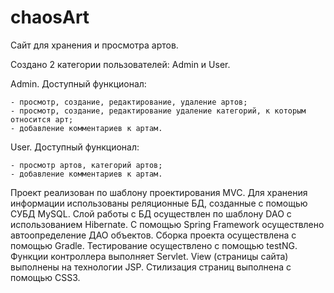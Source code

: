 # chaosArt
Сайт для хранения и просмотра артов.

Создано 2 категории пользователей: Admin и User.

Admin. Доступный функционал:

    - просмотр, создание, редактирование, удаление артов;
    - просмотр, создание, редактирование удаление категорий, к которым относится арт;
    - добавление комментариев к артам.

User. Доступный функционал:

    - просмотр артов, категорий артов;
    - добавление комментариев к артам.

Проект реализован по шаблону проектирования MVC. 
Для хранения информации использованы реляционные БД, созданные с помощью СУБД MySQL. 
Слой работы с БД осуществлен по шаблону DAO с использованием Hibernate. 
С помощью Spring Framework осуществлено автоопределение ДАО объектов.
Сборка проекта осуществлена с помощью Gradle.
Тестирование осуществлено с помощью testNG.
Функции контроллера выполняет Servlet. 
View (страницы сайта) выполнены на технологии JSP.
Стилизация страниц выполнена с помощью CSS3.
